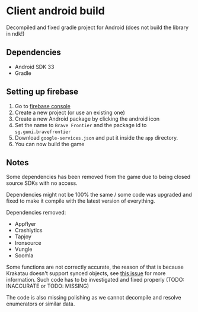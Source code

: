 # Client android build
Decompiled and fixed gradle project for Android (does not build the library in ndk!)

## Dependencies
- Android SDK 33
- Gradle

## Setting up firebase
1. Go to [firebase console](https://console.firebase.google.com)
2. Create a new project (or use an existing one)
3. Create a new Android package by clicking the android icon
4. Set the name to `Brave Frontier` and the package id to `sg.gumi.bravefrontier`
5. Download `google-services.json` and put it inside the `app` directory.
6. You can now build the game

## Notes
Some dependencies has been removed from the game due to being closed source SDKs with no access.

Dependencies might not be 100% the same / some code was upgraded and fixed to make it compile with the latest version of everything.

Dependencies removed:
- Appflyer
- Crashlytics
- Tapjoy
- Ironsource
- Vungle
- Soomla

Some functions are not correctly accurate, the reason of that is because
Krakatau doesn't support synced objects, see [this issue](https://github.com/Storyyeller/Krakatau/issues/152) for more information.
Such code has to be investigated and fixed properly (TODO: INACCURATE or TODO: MISSING)

The code is also missing polishing as we cannot decompile and resolve enumerators or similar data.
